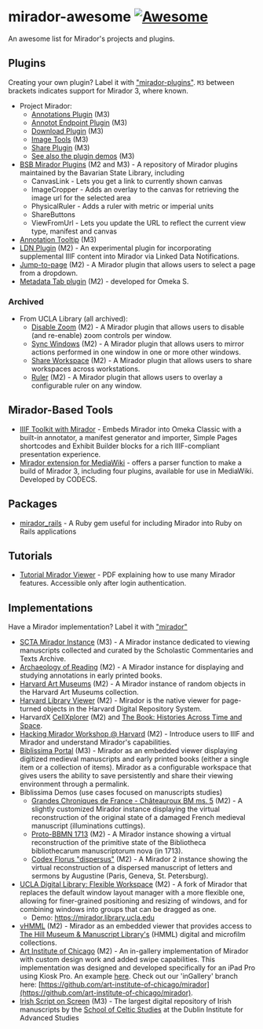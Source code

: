 
# mirador-awesome [![Awesome](https://cdn.rawgit.com/sindresorhus/awesome/d7305f38d29fed78fa85652e3a63e154dd8e8829/media/badge.svg)](https://github.com/sindresorhus/awesome)

An awesome list for Mirador's projects and plugins.

## Plugins

Creating your own plugin? Label it with ["mirador-plugins"](https://github.com/search?q=topic%3Amirador-plugins&type=Repositories). `M3` between brackets indicates support for Mirador 3, where known. 

- Project Mirador:
     - [Annotations Plugin](https://github.com/ProjectMirador/mirador-annotations) (M3)
     - [Annotot Endpoint Plugin](https://github.com/ProjectMirador/mirador-annotot-endpoint-plugin)  (M3)
     - [Download Plugin](https://github.com/ProjectMirador/mirador-dl-plugin) (M3)
     - [Image Tools](https://github.com/ProjectMirador/mirador-image-tools) (M3)
     - [Share Plugin](https://github.com/ProjectMirador/mirador-share-plugin) (M3)
     - [See also the plugin demos](https://github.com/ProjectMirador/mirador-plugin-demos) (M3)
- [BSB Mirador Plugins](https://github.com/dbmdz/mirador-plugins) (M2 and M3) - A repository of Mirador plugins maintained by the Bavarian State Library, including
    - CanvasLink - Lets you get a link to currently shown canvas
    - ImageCropper - Adds an overlay to the canvas for retrieving the image url for the selected area
    - PhysicalRuler - Adds a ruler with metric or imperial units
    - ShareButtons
    - ViewFromUrl - Lets you update the URL to reflect the current view type, manifest and canvas
- [Annotation Tooltip](https://github.com/2SC1815J/mirador-annotation-tooltip-plugin) (M3)
- [LDN Plugin](https://github.com/jeffreycwitt/mirador-ldn-plugin) (M2) - An experimental plugin for incorporating supplemental IIIF content into Mirador via Linked Data Notifications.
- [Jump-to-page](https://github.com/sul-dlss/mirador-jump-to-page) (M2) - A Mirador plugin that allows users to select a page from a dropdown.
- [Metadata Tab plugin](https://github.com/Daniel-KM/Mirador-plugin-MetadataTab) (M2) - developed for Omeka S. 

### Archived
- From UCLA Library (all archived): 
    - [Disable Zoom](https://github.com/UCLALibrary/mirador-disable-zoom) (M2) - A Mirador plugin that allows users to disable (and re-enable) zoom controls per window.
    - [Sync Windows](https://github.com/UCLALibrary/mirador-sync-windows) (M2) - A Mirador plugin that allows users to mirror actions performed in one window in one or more other windows.
    - [Share Workspace](https://github.com/UCLALibrary/mirador-share-workspace) (M2) - A Mirador plugin that allows users to share workspaces across workstations.
    - [Ruler](https://github.com/UCLALibrary/mirador-ruler) (M2) - A Mirador plugin that allows users to overlay a configurable ruler on any window.

## Mirador-Based Tools

- [IIIF Toolkit with Mirador](https://github.com/utlib/IiifItems) - Embeds Mirador into Omeka Classic with a built-in annotator, a manifest generator and importer, Simple Pages shortcodes and Exhibit Builder blocks for a rich IIIF-compliant presentation experience.
- [Mirador extension for MediaWiki](https://github.com/a-g-van-hamel-foundation/Mirador/) - offers a parser function to make a build of Mirador 3, including four plugins, available for use in MediaWiki. Developed by CODECS.

## Packages
- [mirador_rails](https://github.com/sul-dlss/mirador_rails) - A Ruby gem useful for including Mirador into Ruby on Rails applications

## Tutorials

- [Tutorial Mirador Viewer](http://heron-net.be/libisplus/themes/LIBIS_PLUS/images/Docs/Tutorial_Mirador.pdf) - PDF explaining how to use many Mirador features. Accessible only after login authentication.

## Implementations

Have a Mirador implementation? Label it with ["mirador"](https://github.com/search?q=topic%3Amirador&type=Repositories)

- [SCTA Mirador Instance](http://mirador.scta.info) (M3) - A Mirador instance dedicated to viewing manuscripts collected and curated by the Scholastic Commentaries and Texts Archive.
- [Archaeology of Reading](http://archaeologyofreading.org/viewer/) (M2) - A Mirador instance for displaying and studying annotations in early printed books.
- [Harvard Art Museums](http://apps.harvardartmuseums.org/mirador/) (M2) - A Mirador instance of random objects in the Harvard Art Museums collection.
- [Harvard Library Viewer](https://iiif.lib.harvard.edu/manifests/view/drs:5981093$9b) (M2) - Mirador is the native viewer for page-turned objects in the Harvard Digital Repository System.
- HarvardX [CellXplorer](https://courses.edx.org/courses/course-v1:HarvardX+MCB64.1x+2T2016/d16e07a5cec442eeb7cd9dfcb695dce0/) (M2) and [The Book: Histories Across Time and Space](https://www.edx.org/book-histories-across-time-space-0).
- [Hacking Mirador Workshop @ Harvard](http://darthcrimson.org/hacking-mirador/) (M2) - Introduce users to IIIF and Mirador and understand Mirador's capabilities.
- [Biblissima Portal](http://biblissima.fr) (M3) - Mirador as an embedded viewer displaying digitized medieval manuscripts and early printed books (either a single item or a collection of items). Mirador as a configurable workspace that gives users the ability to save persistently and share their viewing environment through a permalink.
- Biblissima Demos (use cases focused on manuscripts studies)
  - [Grandes Chroniques de France - Châteauroux BM ms. 5](http://demos.biblissima-condorcet.fr/chateauroux/demo/) (M2) - A slightly customized Mirador instance displaying the virtual reconstruction of the original state of a damaged French medieval manuscript (illuminations cuttings).
  - [Proto-BBMN 1713](http://demos.biblissima-condorcet.fr/bbmn-1713/mirador/) (M2) - A Mirador instance showing a virtual reconstruction of the primitive state of the Bibliotheca bibliothecarum manuscriptorum nova (in 1713).
  - [Codex Florus "dispersus"](http://demos.biblissima-condorcet.fr/florus/florus-dispersus/mirador/) (M2) - A Mirador 2 instance showing the virtual reconstruction of a dispersed manuscript of letters and sermons by Augustine (Paris, Geneva, St. Petersburg).
- [UCLA Digital Library: Flexible Workspace](https://github.com/UCLALibrary/mirador/tree/flexible-workspace) (M2) - A fork of Mirador that replaces the default window layout manager with a more flexible one, allowing for finer-grained positioning and resizing of windows, and for combining windows into groups that can be dragged as one.
  - Demo: https://mirador.library.ucla.edu
- [vHMML](https://www.vhmml.org) (M2) - Mirador as an embedded viewer that provides access to [The Hill Museum & Manuscript Library's](http://hmml.org/) (HMML) digital and microfilm collections. 
- [Art Institute of Chicago](https://www.artic.edu/) (M2) - An in-gallery implementation of Mirador with custom design work and added swipe capabilities. This implementation was designed and developed specifically for an iPad Pro using Kiosk Pro. An example [here](http://media.artic.edu/charleswhite/). Check out our 'inGallery' branch here: [https://github.com/art-institute-of-chicago/mirador](https://github.com/art-institute-of-chicago/mirador).
- [Irish Script on Screen](https://www.isos.dias.ie) (M3) - The largest digital repository of Irish manuscripts by the [School of Celtic Studies](https://www.dias.ie/celt/) at the Dublin Institute for Advanced Studies
